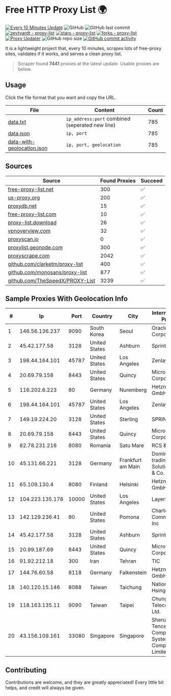 
# Free HTTP Proxy List 🌍

[![Every 10 Minutes Update](https://github.com/mertguvencli/http-proxy-list/actions/workflows/main.yml/badge.svg?branch=main)](https://github.com/mertguvencli/http-proxy-list/actions/workflows/main.yml)
![GitHub](https://img.shields.io/github/license/mertguvencli/http-proxy-list)
![GitHub last commit](https://img.shields.io/github/last-commit/mertguvencli/http-proxy-list)
[![zevtyardt - proxy-list](https://img.shields.io/static/v1?label=zevtyardt&message=proxy-list&color=blue&logo=github)](https://github.com/zevtyardt/proxy-list "Go to GitHub repo")
[![stars - proxy-list](https://img.shields.io/github/stars/zevtyardt/proxy-list?style=social)](https://github.com/zevtyardt/proxy-list)
[![forks - proxy-list](https://img.shields.io/github/forks/zevtyardt/proxy-list?style=social)](https://github.com/zevtyardt/proxy-list)
[![Proxy Updater](https://github.com/zevtyardt/proxy-list/workflows/Proxy%20Updater/badge.svg)](https://github.com/zevtyardt/proxy-list/actions?query=workflow:"Proxy+Updater")
![GitHub repo size](https://img.shields.io/github/repo-size/zevtyardt/proxy-list)
[![GitHub commit activity](https://img.shields.io/github/commit-activity/m/zevtyardt/proxy-list?logo=commits)](https://github.com/zevtyardt/proxy-list/commits/main)

It is a lightweight project that, every 10 minutes, scrapes lots of free-proxy sites, validates if it works, and serves a clean proxy list.

> Scraper found **7441** proxies at the latest update. Usable proxies are below.

## Usage

Click the file format that you want and copy the URL.

|File|Content|Count|
|----|-------|-----|
|[data.txt](https://raw.githubusercontent.com/mertguvencli/http-proxy-list/main/proxy-list/data.txt)|`ip_address:port` combined (seperated new line)|785|
|[data.json](https://raw.githubusercontent.com/mertguvencli/http-proxy-list/main/proxy-list/data.json)|`ip, port`|785|
|[data-with-geolocation.json](https://raw.githubusercontent.com/mertguvencli/http-proxy-list/main/proxy-list/data-with-geolocation.json)|`ip, port, geolocation`|785|

## Sources

|Source|Found Proxies|Succeed|
|------|-------------|-------|
|[free-proxy-list.net](https://free-proxy-list.net)|300|✅|
|[us-proxy.org](https://www.us-proxy.org)|200|✅|
|[proxydb.net](http://proxydb.net)|15|✅|
|[free-proxy-list.com](https://free-proxy-list.com/?page=&port=&type%5B%5D=http&type%5B%5D=https&up_time=0&search=Search)|10|✅|
|[proxy-list.download](https://www.proxy-list.download/HTTP)|26|✅|
|[vpnoverview.com](https://vpnoverview.com/privacy/anonymous-browsing/free-proxy-servers)|32|✅|
|[proxyscan.io](https://www.proxyscan.io)|0|✅|
|[proxylist.geonode.com](https://proxylist.geonode.com/api/proxy-list?limit=300&page=1&sort_by=lastChecked&sort_type=desc&protocols=http,https)|300|✅|
|[proxyscrape.com](https://api.proxyscrape.com/v2/?request=displayproxies&protocol=http&timeout=10000&country=all&ssl=all&anonymity=all)|2042|✅|
|[github.com/clarketm/proxy-list](https://raw.githubusercontent.com/clarketm/proxy-list/master/proxy-list-raw.txt)|400|✅|
|[github.com/monosans/proxy-list](https://raw.githubusercontent.com/monosans/proxy-list/main/proxies/http.txt)|877|✅|
|[github.com/TheSpeedX/PROXY-List](https://raw.githubusercontent.com/TheSpeedX/PROXY-List/master/http.txt)|3239|✅|


## Sample Proxies With Geolocation Info

|#|Ip|Port|Country|City|Internet Service Provider|
|-|--|----|-------|----|-------------------------|
|1|146.56.136.237|9090|South Korea|Seoul|Oracle Corporation|
|2|45.42.177.58|3128|United States|Ashburn|Sprint|
|3|198.44.164.101|45787|United States| Los Angeles|Zenlayer Inc|
|4|20.69.79.158|8443|United States|Quincy|Microsoft Corporation|
|5|116.202.6.223|80|Germany|Nuremberg|Hetzner Online GmbH|
|6|198.44.164.101|45787|United States| Los Angeles|Zenlayer Inc|
|7|149.19.224.20|3128|United States|Sterling|SPRINT|
|8|20.69.79.158|8443|United States|Quincy|Microsoft Corporation|
|9|82.78.231.216|8080|Romania|Satu Mare|RCS & RDS|
|10|45.131.66.221|3128|Germany|Frankfurt am Main|Dominic Scholz trading as ITP-Solutions GmbH & Co. KG|
|11|65.109.130.4|8080|Finland|Helsinki|Hetzner Online GmbH|
|12|104.223.135.178|10000|United States|Los Angeles|LayerHost|
|13|142.129.236.41|80|United States|Pomona|Charter Communications Inc|
|14|45.42.177.58|3128|United States|Ashburn|Sprint|
|15|20.99.187.69|8443|United States|Quincy|Microsoft Corporation|
|16|91.92.212.18|300|Iran|Tehran|TIC|
|17|144.76.60.58|8118|Germany|Falkenstein|Hetzner Online GmbH|
|18|140.120.15.146|8088|Taiwan|Taichung|National Chung Hsing University|
|19|118.163.135.11|9090|Taiwan|Taipei|Chunghwa Telecom Co., Ltd.|
|20|43.156.109.161|33080|Singapore|Singapore|Shenzhen Tencent Computer Systems Company Limited|



## Contributing

Contributions are welcome, and they are greatly appreciated! Every
little bit helps, and credit will always be given.

